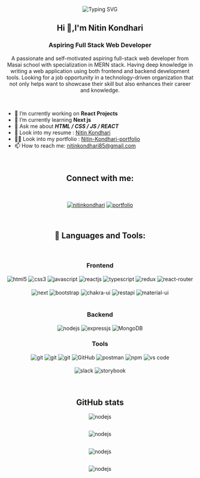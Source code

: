 
<P align="center"><img src="https://readme-typing-svg.demolab.com?font=Fira+Code&weight=1000&size=24&pause=1000&color=000000&random=false&width=435&lines=Welcome+To+My+GitHub+Profile;I'm+A+Full+Stack+Web+Developer" alt="Typing SVG" /></P>

<h2 align="center">Hi 👋,I'm Nitin Kondhari</h2>
<h3 align="center">Aspiring Full Stack Web Developer</h3>


<!-- ![](https://www.wingstechsolutions.com/wp-content/uploads/2022/03/full-stack-development.gif) -->


<!-- <img align="right" alt="coding" width="400" src="https://vectorified.com/image/vector-gif-5.gif"> -->

<p align="center">
A passionate and self-motivated aspiring full-stack web developer from Masai school with specialization in MERN stack. Having deep knowledge in writing a web application using both frontend and backend development tools. Looking for a job opportunity in a technology-driven organization that not only helps want to showcase their skill but also enhances their career and knowledge.
</p>
<br>

- 🔭 I’m currently working on **React Projects**
- 🌱 I’m currently learning **Next js**
- 💬 Ask me about ***HTML / CSS / JS / REACT***
- 📄 Look into my resume : [Nitin Kondhari](https://drive.google.com/file/d/1MIKbQePBvVrZoP3Wk-bWH0oA5oY_FyVI/view?usp=sharing)
- 👨‍💻 Look into my portfolio : [Nitin-Kondhari-portfolio](https://nitinkondhari03.github.io/)
- 📫 How to reach me: nitinkondhari85@gmail.com
<br>
<h2 align="center">Connect with me:</h2>
<br/>
<p align="center">
<a target="_blank" href="https://www.linkedin.com/in/nitinkondhari/" target="_blank"><img align="center" src="https://img.shields.io/badge/linkedin-%231E77B5.svg?&style=for-the-badge&logo=linkedin&logoColor=white alt=linkedin" alt="nitinkondhari"  /></a>
 <a target="_blank" href="https://nitinkondhari03.github.io/">
        <img align="center" src="https://img.shields.io/badge/Portfolio-18A303?style=for-the-badge&logo=ionic&logoColor=white" alt="portfolio" />
    </a>
</p>
<br>


<h2 align="center">🚀 Languages and Tools:</h2>
<br/>
<div align="center">
 
 <div align="center"><h3 align="center">Frontend</h3>
<img src="https://img.shields.io/badge/html5-%23E34F26.svg?style=for-the-badge&logo=html5&logoColor=white" align="center" alt="html5">
<img src = "https://img.shields.io/badge/css3-%231572B6.svg?style=for-the-badge&logo=css3&logoColor=white" align="center" alt="css3">
<img src ="https://img.shields.io/badge/javascript-%23323330.svg?style=for-the-badge&logo=javascript&logoColor=%23F7DF1E" align="center" alt="javascript">
<img src="https://img.shields.io/badge/React-20232A?style=for-the-badge&logo=react&logoColor=61DAFB"  align="center" alt="reactjs" />
<img src='https://img.shields.io/badge/typescript-%23007ACC.svg?style=for-the-badge&logo=typescript&logoColor=white' align='center' alt='typescript' />
<img src="https://img.shields.io/badge/Redux-593D88?style=for-the-badge&logo=redux&logoColor=white"  align="center" alt="redux" />
<img src="https://img.shields.io/badge/React_Router-CA4245?style=for-the-badge&logo=react-router&logoColor=white"  align="center" alt="react-router" />

<br/>
<br/>
   <img src='https://img.shields.io/badge/Next-black?style=for-the-badge&logo=next.js&logoColor=white' align='center' alt='next' />
   <img src='https://img.shields.io/badge/bootstrap-%23563D7C.svg?style=for-the-badge&logo=bootstrap&logoColor=white' align='center'alt='bootstrap' />
  <img src = "https://img.shields.io/badge/chakra ui-%234ED1C5.svg?style=for-the-badge&logo=chakraui&logoColor=white" align="center" alt="chakra-ui"/>
  <img src="https://img.shields.io/badge/rest api-%23000000.svg?style=for-the-badge&logo=flask&logoColor=white" align="center" alt="restapi"/>
   <img src="https://img.shields.io/badge/Material%20UI-007FFF?style=for-the-badge&logo=mui&logoColor=white"  align="center" alt="material-ui"/>
  
</div>
 <br/>
  <div align="center"><h3 align="center">Backend</h3> 
<img src="https://img.shields.io/badge/Node.js-339933?style=for-the-badge&logo=nodedotjs&logoColor=white" align="center" alt="nodejs" />
<img src="https://img.shields.io/badge/Express.js-000000?style=for-the-badge&logo=express&logoColor=white" align="center" alt="expressjs"/>
<img src="https://img.shields.io/badge/MongoDB-4EA94B?style=for-the-badge&logo=mongodb&logoColor=white" align="center" alt="MongoDB"/>
 </div>
  
  <div align="center"><h3 align="center">Tools</h3> 
   <img src="https://img.shields.io/badge/heroku-%23430098.svg?style=for-the-badge&logo=heroku&logoColor=white" align="center" alt="git"/>
   <img src="https://img.shields.io/badge/netlify-%23000000.svg?style=for-the-badge&logo=netlify&logoColor=#00C7B7" align="center" alt="git"/>
   <img src="https://img.shields.io/badge/vercel-%23000000.svg?style=for-the-badge&logo=vercel&logoColor=whit" align="center" alt="git"/>
<img src="https://img.shields.io/badge/GitHub-100000?style=for-the-badge&logo=github&logoColor=white"  align="center" alt="GitHub"/>
<img src ="https://img.shields.io/badge/Postman-FF6C37?style=for-the-badge&logo=postman&logoColor=white" align="center" alt="postman">
<img src = "https://img.shields.io/badge/NPM-%23000000.svg?style=for-the-badge&logo=npm&logoColor=white" align="center" alt="npm">
   <img src="https://img.shields.io/badge/Visual%20Studio-5C2D91.svg?style=for-the-badge&logo=visual-studio&logoColor=white"  align="center" alt="vs code"/>
   <br/>
<br/>
   <img src="https://img.shields.io/badge/Slack-4A154B?style=for-the-badge&logo=slack&logoColor=white" align="center" alt="slack"/>
    <img src='https://img.shields.io/badge/-Storybook-FF4785?style=for-the-badge&logo=storybook&logoColor=white' align='center' alt='storybook' />
 </div>
</div>

<br>
<br>

<h2 align="center">GitHub stats</h2>
<div align="center">
<img src="https://github-readme-stats.vercel.app/api?username=nitinkondhari03&theme=black&show_icons=true&bg_color=black" align="center" alt="nodejs" />
</div>

<h2 align="center"></h2>
<div align="center">
<img src="https://github-readme-streak-stats.herokuapp.com?user=nitinkondhari03&ring=red&currStreakLabel=000000&fire=black&theme=transparent&stroke=e0eff8" align="center" alt="nodejs" />
</div>

<h2 align="center"></h2>
<div align="center">
<img src="https://github-readme-stats.vercel.app/api/top-langs/?username=nitinkondhari03&layout=compact&langs_count=4&bg_color=black" align="center" alt="nodejs" />
</div>

<h2 align="center"></h2>
<div align="center">
<img src="https://github-profile-summary-cards.vercel.app/api/cards/profile-details?username=nitinkondhari03" align="center" alt="nodejs" />
</div>


